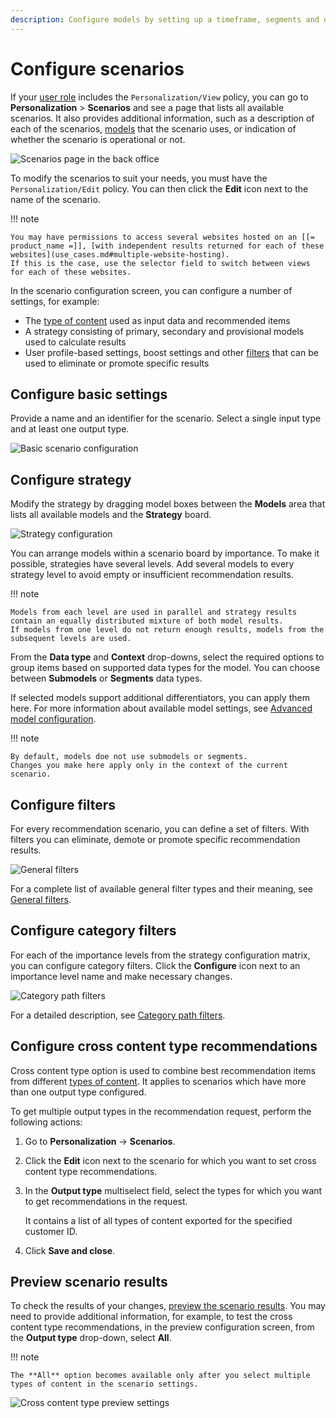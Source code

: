 ```yaml
---
description: Configure models by setting up a timeframe, segments and other settings that define which content items are recommended.
---
```


# Configure scenarios

If your [user role](../permission_management/permissions_and_users.md) includes the `Personalization/View` policy, you can go to **Personalization** > **Scenarios** and see a page that lists all available scenarios.
It also provides additional information, such as a description of each of the scenarios, [models](recommendation_models.md) that the scenario uses, or indication of whether the scenario is operational or not.

![Scenarios page in the back office](img/dashboard_scenarios.png "Scenarios page")

To modify the scenarios to suit your needs, you must have the `Personalization/Edit` policy.
You can then click the **Edit** icon next to the name of the scenario.

!!! note

    You may have permissions to access several websites hosted on an [[= product_name =]], [with independent results returned for each of these websites](use_cases.md#multiple-website-hosting).
    If this is the case, use the selector field to switch between views for each of these websites.

In the scenario configuration screen, you can configure  a number of settings, for example:

 - The [type of content](content_types.md) used as input data and recommended items
 - A strategy consisting of primary, secondary and provisional models used to calculate results
 - User profile-based settings, boost settings and other [filters](filters.md) that can be used to eliminate or promote specific results

## Configure basic settings

Provide a name and an identifier for the scenario.
Select a single input type and at least one output type.

![Basic scenario configuration](img/scenario_configuration.png "Basic scenario configuration")

## Configure strategy

Modify the strategy by dragging model boxes between the **Models** area that lists all available models and the **Strategy** board.

![Strategy configuration](img/scenario_configuration_strategy.png "Strategy configuration")

You can arrange models within a scenario board by importance.
To make it possible, strategies have several levels.
Add several models to every strategy level to avoid empty or insufficient recommendation results.

!!! note

    Models from each level are used in parallel and strategy results contain an equally distributed mixture of both model results.
    If models from one level do not return enough results, models from the subsequent levels are used.

From the **Data type** and **Context** drop-downs, select the required options to group items based on supported data types for the model.
You can choose between **Submodels** or **Segments** data types.

If selected models support additional differentiators, you can apply them here. For more information about available model settings, see [Advanced model configuration](configure_models.md#advanced-model-configuration).

!!! note

    By default, models doe not use submodels or segments.
    Changes you make here apply only in the context of the current scenario.

## Configure filters

For every recommendation scenario, you can define a set of filters.
With filters you can eliminate, demote or promote specific recommendation results.

![General filters](img/scenario_filters.png "General filters in a scenario")

For a complete list of available general filter types and their meaning, see [General filters](filters.md#general-filters).

## Configure category filters

For each of the importance levels from the strategy configuration matrix, you can configure category filters.
Click the **Configure** icon next to an importance level name and make necessary changes.

![Category path filters](img/categorypath_filter.png "Category path filters in strategy settings")

For a detailed description, see [Category path filters](filters.md#category-path-filters).

## Configure cross content type recommendations

Cross content type option is used to combine best recommendation items from different [types of content](content_types.md).
It applies to scenarios which have more than one output type configured.

To get multiple output types in the recommendation request, perform the following actions:

1. Go to **Personalization** -> **Scenarios**.

2. Click the **Edit** icon next to the scenario for which you want to set cross content type recommendations.

3. In the **Output type** multiselect field, select the types for which you want to get recommendations in the request.

    It contains a list of all types of content exported for the specified customer ID.

4. Click **Save and close**.

## Preview scenario results

To check the results of your changes, [preview the scenario results](preview_scenario_results.md).
You may need to provide additional information, for example, to test the cross content type recommendations, in the preview configuration screen, from the **Output type** drop-down, select **All**.

!!! note

    The **All** option becomes available only after you select multiple types of content in the scenario settings.

![Cross content type preview settings](img/perso_cross_content_type.png "Cross content type preview setting")
